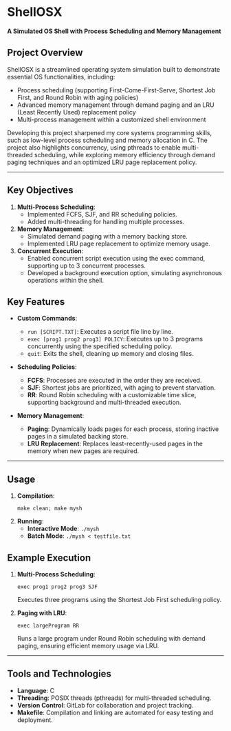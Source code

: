 # ShellOSX
**A Simulated OS Shell with Process Scheduling and Memory Management**

## Project Overview
ShellOSX is a streamlined operating system simulation built to demonstrate essential OS functionalities, including:
- Process scheduling (supporting First-Come-First-Serve, Shortest Job First, and Round Robin with aging policies)
- Advanced memory management through demand paging and an LRU (Least Recently Used) replacement policy
- Multi-process management within a customized shell environment

Developing this project sharpened my core systems programming skills, such as low-level process scheduling and memory allocation in C. The project also highlights concurrency, using pthreads to enable multi-threaded scheduling, while exploring memory efficiency through demand paging techniques and an optimized LRU page replacement policy.

---

## Key Objectives
1. **Multi-Process Scheduling**:
   - Implemented FCFS, SJF, and RR scheduling policies.
   - Added multi-threading for handling multiple processes.
2. **Memory Management**:
   - Simulated demand paging with a memory backing store.
   - Implemented LRU page replacement to optimize memory usage.
3. **Concurrent Execution**:
   - Enabled concurrent script execution using the exec command, supporting up to 3 concurrent processes.
   - Developed a background execution option, simulating asynchronous operations within the shell.

## Key Features
- **Custom Commands**:
   - `run [SCRIPT.TXT]`: Executes a script file line by line.
   - `exec [prog1 prog2 prog3] POLICY`: Executes up to 3 programs concurrently using the specified scheduling policy.
   - `quit`: Exits the shell, cleaning up memory and closing files.

- **Scheduling Policies**:
   - **FCFS**: Processes are executed in the order they are received.
   - **SJF**: Shortest jobs are prioritized, with aging to prevent starvation.
   - **RR**: Round Robin scheduling with a customizable time slice, supporting background and multi-threaded execution.

- **Memory Management**:
   - **Paging**: Dynamically loads pages for each process, storing inactive pages in a simulated backing store.
   - **LRU Replacement**: Replaces least-recently-used pages in the memory when new pages are required.

---

## Usage
1. **Compilation**:
   ```
   make clean; make mysh
   ```
2. **Running**:
   - **Interactive Mode**: `./mysh`
   - **Batch Mode**: `./mysh < testfile.txt`

## Example Execution
1. **Multi-Process Scheduling**:
   ```
   exec prog1 prog2 prog3 SJF
   ```
   Executes three programs using the Shortest Job First scheduling policy.

2. **Paging with LRU**:
   ```
   exec largeProgram RR
   ```
   Runs a large program under Round Robin scheduling with demand paging, ensuring efficient memory usage via LRU.

---

## Tools and Technologies
- **Language**: C
- **Threading**: POSIX threads (pthreads) for multi-threaded scheduling.
- **Version Control**: GitLab for collaboration and project tracking.
- **Makefile**: Compilation and linking are automated for easy testing and deployment.
